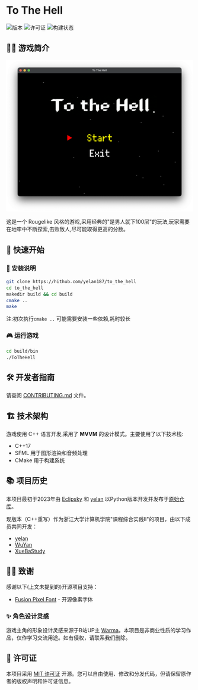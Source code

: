 # To The Hell

![版本](https://img.shields.io/badge/版本-2.0.0-blue.svg)
![许可证](https://img.shields.io/badge/许可证-MIT-green.svg)
![构建状态](https://img.shields.io/badge/构建-进行中-yellow.svg)

## 👋🏻 游戏简介

<p align="center">
    <img src="assets/images/main_menu.png" width="600" alt="游戏界面">
</p>

这是一个 Rougelike 风格的游戏,采用经典的"是男人就下100层"的玩法,玩家需要在地牢中不断探索,击败敌人,尽可能取得更高的分数。

## 🚀 快速开始

### 📒 安装说明

```bash
git clone https://hithub.com/yelan187/to_the_hell
cd to_the_hell
makedir build && cd build
cmake ..
make
```

注:初次执行`cmake ..` 可能需要安装一些依赖,耗时较长

### 🎮 运行游戏

```bash
cd build/bin
./ToTheHell
```

## 🛠️ 开发者指南

请查阅 [CONTRIBUTING.md](CONTRIBUTING.md) 文件。

## 🏗️ 技术架构

游戏使用 C++ 语言开发,采用了 **MVVM** 的设计模式。主要使用了以下技术栈:

- C++17
- SFML 用于图形渲染和音频处理
- CMake 用于构建系统

## 📚 项目历史

本项目最初于2023年由 [Eclipsky](https://github.com/Yitian26) 和 [yelan](https://github.com/yelan187) 以Python版本开发并发布于[原始仓库](https://github.com/Yitian26/to_the_hell)。

现版本（C++重写）作为浙江大学计算机学院"课程综合实践II"的项目，由以下成员共同开发：
- [yelan](https://github.com/yelan187)
- [WuYan](https://github.com/wuyan1345)
- [XueBaStudy](https://github.com/XueBaStudy)

## 👏🏻 致谢

感谢以下(上文未提到的)开源项目支持：

- [Fusion Pixel Font](https://github.com/TakWolf/fusion-pixel-font) - 开源像素字体

### ✨ 角色设计灵感

游戏主角的形象设计灵感来源于B站UP主 [Warma](https://space.bilibili.com/53456)。本项目是非商业性质的学习作品，仅作学习交流用途。如有侵权，请联系我们删除。

## 📄 许可证

本项目采用 [MIT 许可证](LICENSE) 开源。您可以自由使用、修改和分发代码，但请保留原作者的版权声明和许可证信息。